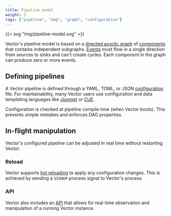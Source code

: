 ```yaml
---
title: Pipeline model
weight: 2
tags: ["pipeline", "dag", "graph", "configuration"]
---
```


{{< svg "img/pipeline-model.svg" >}}

Vector's pipeline model is based on a [directed acyclic graph][dag] of [components] that contains independent subgraphs. [Events] must flow in a single direction from sources to sinks and can't create cycles. Each component in the graph can produce zero or more events.

## Defining pipelines

A Vector pipeline is defined through a YAML, TOML, or JSON [configuration] file. For maintainability, many Vector users use configuration and data templating languages like [Jsonnet] or [CUE].

Configuration is checked at pipeline compile time (when Vector boots). This prevents simple mistakes and enforces DAG properties.

## In-flight manipulation

Vector's configured pipeline can be adjusted in real time without restarting Vector.

### Reload

Vector supports [hot reloading][reloading] to apply any configuration changes. This is achieved by sending a `SIGHUP` process signal to Vector's process.

### API

Vector also includes an [API] that allows for real-time observation and manipulation of a running Vector instance.

[api]: /docs/reference/api
[components]: /components
[configuration]: /docs/reference/configuration
[cue]: https://cuelang.org
[dag]: https://en.wikipedia.org/wiki/Directed_acyclic_graph
[events]: /docs/introduction/architecture/data-model
[jsonnet]: https://jsonnet.org
[reloading]: /docs/administration/management/#reloading
